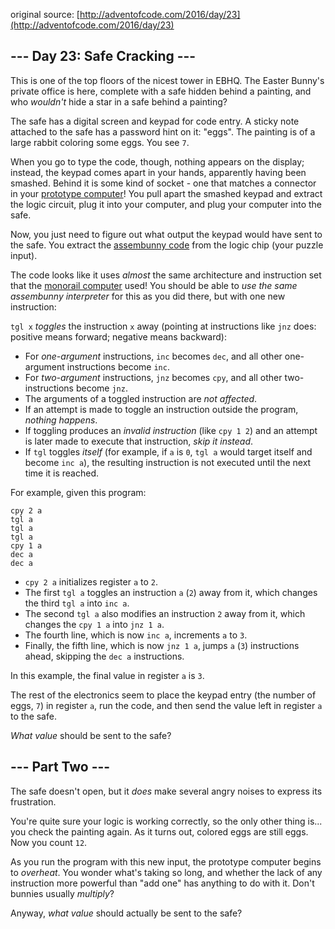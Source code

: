 original source: [http://adventofcode.com/2016/day/23](http://adventofcode.com/2016/day/23)
## --- Day 23: Safe Cracking ---
This is one of the top floors of the nicest tower in EBHQ. The Easter Bunny's private office is here, complete with a safe hidden behind a painting, and who *wouldn't* hide a star in a safe behind a painting?

The safe has a digital screen and keypad for code entry. A sticky note attached to the safe has a password hint on it: "eggs". The painting is of a large rabbit coloring some eggs. You see `7`.

When you go to type the code, though, nothing appears on the display; instead, the keypad comes apart in your hands, apparently having been smashed. Behind it is some kind of socket - one that matches a connector in your [prototype computer](../day11)! You pull apart the smashed keypad and extract the logic circuit, plug it into your computer, and plug your computer into the safe.

Now, you just need to figure out what output the keypad would have sent to the safe. You extract the [assembunny code](../day12) from the logic chip (your puzzle input).

The code looks like it uses *almost* the same architecture and instruction set that the [monorail computer](../day12) used! You should be able to *use the same assembunny interpreter* for this as you did there, but with one new instruction:

`tgl x` *toggles* the instruction `x` away (pointing at instructions like `jnz` does: positive means forward; negative means backward):


 - For *one-argument* instructions, `inc` becomes `dec`, and all other one-argument instructions become `inc`.
 - For *two-argument* instructions, `jnz` becomes `cpy`, and all other two-instructions become `jnz`.
 - The arguments of a toggled instruction are *not affected*.
 - If an attempt is made to toggle an instruction outside the program, *nothing happens*.
 - If toggling produces an *invalid instruction* (like `cpy 1 2`) and an attempt is later made to execute that instruction, *skip it instead*.
 - If `tgl` toggles *itself* (for example, if `a` is `0`, `tgl a` would target itself and become `inc a`), the resulting instruction is not executed until the next time it is reached.

For example, given this program:

```
cpy 2 a
tgl a
tgl a
tgl a
cpy 1 a
dec a
dec a
```


 - `cpy 2 a` initializes register `a` to `2`.
 - The first `tgl a` toggles an instruction `a` (`2`) away from it, which changes the third `tgl a` into `inc a`.
 - The second `tgl a` also modifies an instruction `2` away from it, which changes the `cpy 1 a` into `jnz 1 a`.
 - The fourth line, which is now `inc a`, increments `a` to `3`.
 - Finally, the fifth line, which is now `jnz 1 a`, jumps `a` (`3`) instructions ahead, skipping the `dec a` instructions.

In this example, the final value in register `a` is `3`.

The rest of the electronics seem to place the keypad entry (the number of eggs, `7`) in register `a`, run the code, and then send the value left in register `a` to the safe.

*What value* should be sent to the safe?


## --- Part Two ---
The safe doesn't open, but it *does* make several angry noises to express its frustration.

You're quite sure your logic is working correctly, so the only other thing is... you check the painting again. As it turns out, colored eggs are still eggs. Now you count `12`.

As you run the program with this new input, the prototype computer begins to *overheat*. You wonder what's taking so long, and whether the lack of any instruction more powerful than "add one" has anything to do with it. Don't bunnies usually *multiply*?

Anyway, *what value* should actually be sent to the safe?



